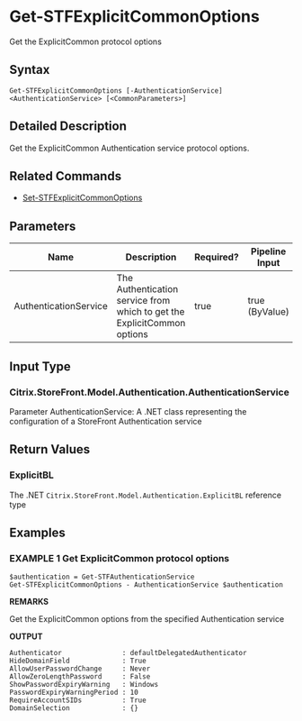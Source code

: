 ﻿# Get-STFExplicitCommonOptions

Get the ExplicitCommon protocol options

## Syntax

```
Get-STFExplicitCommonOptions [-AuthenticationService] <AuthenticationService> [<CommonParameters>]
```

## Detailed Description

Get the ExplicitCommon Authentication service protocol options.

## Related Commands

* [Set-STFExplicitCommonOptions](./Set-STFExplicitCommonOptions)

## Parameters

| Name   | Description | Required? | Pipeline Input | Default Value |
| --- | --- | --- | --- | --- |
|AuthenticationService|The Authentication service from which to get the ExplicitCommon options|true|true (ByValue)| |

## Input Type

### Citrix.StoreFront.Model.Authentication.AuthenticationService

Parameter AuthenticationService: A .NET class representing the configuration of a StoreFront Authentication service

## Return Values

### ExplicitBL

The .NET `Citrix.StoreFront.Model.Authentication.ExplicitBL` reference type

## Examples

### EXAMPLE 1 Get ExplicitCommon protocol options

```
$authentication = Get-STFAuthenticationService
Get-STFExplicitCommonOptions - AuthenticationService $authentication
```

**REMARKS**

Get the ExplicitCommon options from the specified Authentication service

**OUTPUT**

```
Authenticator               : defaultDelegatedAuthenticator
HideDomainField             : True
AllowUserPasswordChange     : Never
AllowZeroLengthPassword     : False
ShowPasswordExpiryWarning   : Windows
PasswordExpiryWarningPeriod : 10
RequireAccountSIDs          : True
DomainSelection             : {}
```
